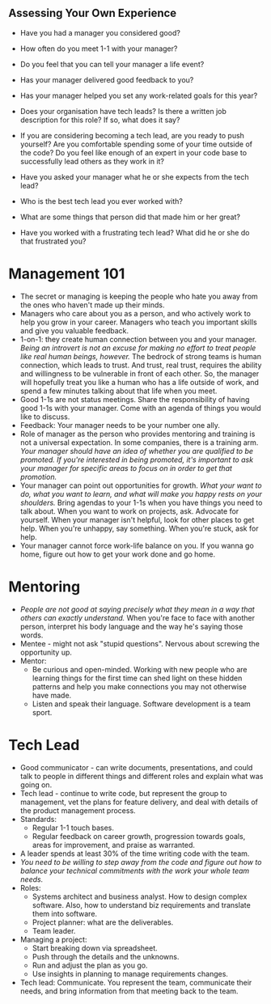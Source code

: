 ## Assessing Your Own Experience

- Have you had a manager you considered good?
- How often do you meet 1-1 with your manager?
- Do you feel that you can tell your manager a life event?
- Has your manager delivered good feedback to you?
- Has your manager helped you set any work-related goals for this year?

- Does your organisation have tech leads? Is there a written job description for this role? If so, what does it say?
- If you are considering becoming a tech lead, are you ready to push yourself? Are you comfortable spending some of your time outside of the code? Do you feel like enough of an expert in your code base to successfully lead others as they work in it?
- Have you asked your manager what he or she expects from the tech lead?
- Who is the best tech lead you ever worked with?
- What are some things that person did that made him or her great?
- Have you worked with a frustrating tech lead? What did he or she do that frustrated you?

# Management 101

- The secret or managing is keeping the people who hate you away from the ones who haven't made up their minds.
- Managers who care about you as a person, and who actively work to help you grow in your career. Managers who teach you important skills and give you valuable feedback.
- 1-on-1: they create human connection between you and your manager. *Being an introvert is not an excuse for making no effort to treat people like real human beings, however.* The bedrock of strong teams is human connection, which leads to trust. And trust, real trust, requires the ability and willingness to be vulnerable in front of each other. So, the manager will hopefully treat you like a human who has a life outside of work, and spend a few minutes talking about that life when you meet.
- Good 1-1s are not status meetings. Share the responsibility of having good 1-1s with your manager. Come with an agenda of things you would like to discuss.
- Feedback: Your manager needs to be your number one ally.
- Role of manager as the person who provides mentoring and training is not a universal expectation. In some companies, there is a training arm. *Your manager should have an idea of whether you are qualified to be promoted. If you're interested in being promoted, it's important to ask your manager for specific areas to focus on in order to get that promotion.*
- Your manager can point out opportunities for growth. *What your want to do, what you want to learn, and what will make you happy rests on your shoulders.* Bring agendas to your 1-1s when you have things you need to talk about. When you want to work on projects, ask. Advocate for yourself. When your manager isn't helpful, look for other places to get help. When you're unhappy, say something. When you're stuck, ask for help.
- Your manager cannot force work-life balance on you. If you wanna go home, figure out how to get your work done and go home.

# Mentoring

- *People are not good at saying precisely what they mean in a way that others can exactly understand.* When you're face to face with another person, interpret his body language and the way he's saying those words.
- Mentee - might not ask "stupid questions". Nervous about screwing the opportunity up.
- Mentor:
  - Be curious and open-minded. Working with new people who are learning things for the first time can shed light on these hidden patterns and help you make connections you may not otherwise have made.
  - Listen and speak their language. Software development is a team sport.

# Tech Lead

- Good communicator - can write documents, presentations, and could talk to people in different things and different roles and explain what was going on.
- Tech lead - continue to write code, but represent the group to management, vet the plans for feature delivery, and deal with details of the product management process.
- Standards:
  - Regular 1-1 touch bases.
  - Regular feedback on career growth, progression towards goals, areas for improvement, and praise as warranted.
- A leader spends at least 30% of the time writing code with the team.
- *You need to be willing to step away from the code and figure out how to balance your technical commitments with the work your whole team needs.*
- Roles:
  - Systems architect and business analyst. How to design complex software. Also, how to understand biz requirements and translate them into software.
  - Project planner: what are the deliverables.
  - Team leader.
- Managing a project:
  - Start breaking down via spreadsheet.
  - Push through the details and the unknowns.
  - Run and adjust the plan as you go.
  - Use insights in planning to manage requirements changes.
- Tech lead: Communicate. You represent the team, communicate their needs, and bring information from that meeting back to the team.
